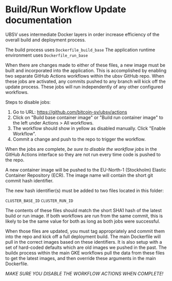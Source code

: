 # Build/Run Workflow Update documentation

UBSV uses intermediate Docker layers in order increase efficiency of the overall build and deployment process.

The build process uses `Dockerfile_build_base`
The application runtime environment uses `Dockerfile_run_base`

When there are changes made to either of these files, a new image must be built and incorporated into the application. This is accomplished by enabling two separate GitHub Actions workflows within the ubsv GitHub repo. When these jobs are activated, any commits pushed to any branch will kick off the update process. These jobs will run independently of any other configured workflows. 

Steps to disable jobs:

1) Go to URL: <https://github.com/bitcoin-sv/ubsv/actions>
2) Click on "Build base container image" or "Build run container image" to the left under Actions > All workflows.
3) The workflow should show in yellow as disabled manually. Click "Enable Workflow".
4) Commit a change and push to the repo to trigger the workflow.

When the jobs are complete, *be sure to disable the workflow jobs* in the GitHub Actions interface so they are not run every time code is pushed to the repo.

A new container image will be pushed to the EU-North-1 (Stockholm) Elastic Container Repository (ECR). The image name will contain the short git commit hash identifier.

The new hash identifier(s) must be added to two files located in this folder:

`CLUSTER_BASE_ID`
`CLUSTER_RUN_ID`

The contents of these files should match the short SHA1 hash of the latest build or run image. If both workflows are run from the same commit, this is likely to be the same value for both as long as both jobs were successful.

When those files are updated, you must tag appropriately and commit them into the repo and kick off a full deployment build. The main Dockerfile will pull in the correct images based on these identifiers. It is also setup with a set of hard-coded defaults which are old images we pushed in the past. The buildx process within the main GKE workflows pull the data from these files to get the latest images, and then override these arguments in the main Dockerfile.

*MAKE SURE YOU DISABLE THE WORKFLOW ACTIONS WHEN COMPLETE!*
